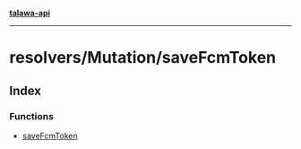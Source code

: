 [**talawa-api**](../../../README.md)

***

# resolvers/Mutation/saveFcmToken

## Index

### Functions

- [saveFcmToken](functions/saveFcmToken.md)
